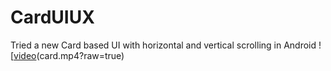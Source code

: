 # CardUIUX
Tried a new Card based UI with horizontal and vertical scrolling in Android
![[video](https://miro.medium.com/max/3318/1*sNzLrlbZtOsGc8O55ddtNQ.png)(card.mp4?raw=true)
